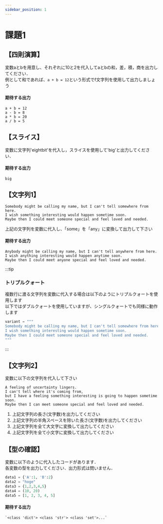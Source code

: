 ```yaml
---
sidebar_position: 1
---
```


# 課題1

## 【四則演算】

変数aとbを用意し、それぞれに10と2を代入してaとbの和，差，積，商を出力してください．  
例として和であれば、`a + b = 12`という形式でf文字列を使用して出力しましょう  

#### 期待する出力
```
a + b = 12
a - b = 8
a * b = 20
a / b = 5
```

## 【スライス】

変数に文字列'eightbit'を代入し，スライスを使用して'big'と出力してください．

#### 期待する出力
```
big
```

## 【文字列1】
```
Somebody might be calling my name, but I can't tell somewhere from here. 
I wish something interesting would happen sometime soon. 
Maybe then I could meet someone special and feel loved and needed.
```
上記の文字列を変数に代入し、「some」を「any」に変換して出力して下さい

#### 期待する出力
```
Anybody might be calling my name, but I can't tell anywhere from here. 
I wish anything interesting would happen anytime soon. 
Maybe then I could meet anyone special and feel loved and needed.
```

:::tip
### トリプルクォート
複数行に渡る文字列を変数に代入する場合は以下のようにトリプルクォートを使用します  
以下ではダブルクォートを使用していますが、シングルクォートでも同様に動作します

```python
variant = """
Somebody might be calling my name, but I can't tell somewhere from here. 
I wish something interesting would happen sometime soon. 
Maybe then I could meet someone special and feel loved and needed.
"""
```
:::

## 【文字列2】
変数に以下の文字列を代入して下さい
```
A feeling of uncertainty lingers. 
I can't tell where it's coming from, 
but I have a feeling something interesting is going to happen sometime soon. 
Maybe then I can meet someone special and feel loved and needed.
```

1. 上記文字列の長さ(文字数)を出力してください
2. 上記文字列の半角スペースを除いた長さ(文字数)を出力してください
3. 上記文字列を全て大文字に変換して出力してください
4. 上記文字列を全て小文字に変換して出力してください

## 【型の確認】

変数に以下のように代入したコードがあります．  
各変数の型を出力してください．出力形式は問いません．

```python
data1 = {'A':1, 'B':2}
data2 = "hoge"
data3 = {1,2,3,4,5}
data4 = (10, 20)
data5 = [1, 2, 3, 4, 5]
```

#### 期待する出力
```
`<class 'dict'> <class 'str'> <class 'set'>...`
```

